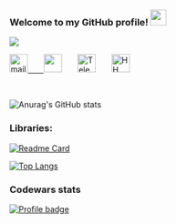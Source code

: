 <h3 align="left">
  Welcome to my GitHub profile!
  <img src="https://media.giphy.com/media/hvRJCLFzcasrR4ia7z/giphy.gif" width="28">
</h3>


<p align="left">
  <a href="https://github.com/DenverCoder1/readme-typing-svg"><img src="https://readme-typing-svg.herokuapp.com?duration=3000&color=26A6E5&lines=I+am+a+responsible+switcher;with+IT-education!;1%2B+years+of+android+learning"></a>
</p>


<!-- Social icons section -->
<p align="left">
  <a href="mailto:samoylov.r.v@gmail.com"><img width="32px" alt="mail" title="mail" src="https://www.nicepng.com/png/detail/844-8445174_email-icons-envelope-light-blue-mail-icon.png"/>
      &#8287;&#8287;&#8287;&#8287;&#8287;
  <a href="https://discordapp.com/users/8295" alt="Discord"><img width="32px" src="https://i.imgur.com/OViZO8J.png"/></a>
  &#8287;&#8287;&#8287;&#8287;&#8287;
  <a href="https://t.me/ytrewqcxz"><img width="32px" alt="Telegram" title="Telegram" src="https://upload.wikimedia.org/wikipedia/commons/thumb/8/83/Telegram_2019_Logo.svg/1200px-Telegram_2019_Logo.svg.png"></a>
    &#8287;&#8287;&#8287;&#8287;&#8287;
  <a href="https://spb.hh.ru/resume/c931c3c3ff076b90d50039ed1f37446549614f"><img width="32px" alt="HH" title="HH" src="https://upload.wikimedia.org/wikipedia/commons/thumb/7/79/HeadHunter_logo.png/200px-HeadHunter_logo.png"></a>

</p>

<br/>
  
  ![Anurag's GitHub stats](https://github-readme-stats.vercel.app/api?username=res1-dent&show_icons=true&theme=radical)
  
 <h3> 
  Libraries:  
 </h3>

[![Readme Card](https://denvercoder1-github-readme-stats.vercel.app/api/pin/?username=renlov&repo=shadowlibrary&theme=react&bg_color=1F222E&title_color=F85D7F&icon_color=F8D866&hide_border=true&show_icons=false
)](https://github.com/renlov/shadowlibrary)


[![Top Langs](https://github-readme-stats.vercel.app/api/top-langs/?username=res1-dent&layout=compact)](https://github.com/res1-dent/github-readme-stats)

<h3> 
 Codewars stats 
</h3>

[![Profile badge](https://www.codewars.com/users/res1/badges/large)](https://www.codewars.com/users/res1)

